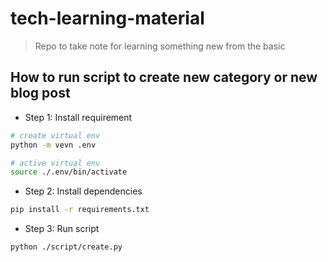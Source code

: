 # tech-learning-material
>
> Repo to take note for learning something new from the basic

## How to run script to create new category or new blog post

- Step 1: Install requirement

```bash
# create virtual env
python -m vevn .env

# active virtual env
source ./.env/bin/activate
```

- Step 2: Install dependencies
  
```bash
pip install -r requirements.txt
```  

- Step 3: Run script

```bash
python ./script/create.py
```
